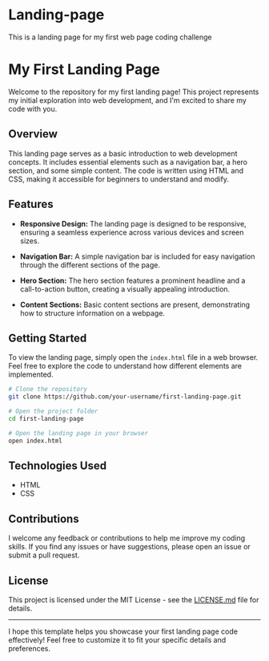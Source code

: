 # Landing-page
This is a landing page for my first web page coding challenge

# My First Landing Page

Welcome to the repository for my first landing page! This project represents my initial exploration into web development, and I'm excited to share my code with you.

## Overview

This landing page serves as a basic introduction to web development concepts. It includes essential elements such as a navigation bar, a hero section, and some simple content. The code is written using HTML and CSS, making it accessible for beginners to understand and modify.

## Features

- **Responsive Design:** The landing page is designed to be responsive, ensuring a seamless experience across various devices and screen sizes.

- **Navigation Bar:** A simple navigation bar is included for easy navigation through the different sections of the page.

- **Hero Section:** The hero section features a prominent headline and a call-to-action button, creating a visually appealing introduction.

- **Content Sections:** Basic content sections are present, demonstrating how to structure information on a webpage.

## Getting Started

To view the landing page, simply open the `index.html` file in a web browser. Feel free to explore the code to understand how different elements are implemented.

```bash
# Clone the repository
git clone https://github.com/your-username/first-landing-page.git

# Open the project folder
cd first-landing-page

# Open the landing page in your browser
open index.html
```

## Technologies Used

- HTML
- CSS

## Contributions

I welcome any feedback or contributions to help me improve my coding skills. If you find any issues or have suggestions, please open an issue or submit a pull request.

## License

This project is licensed under the MIT License - see the [LICENSE.md](LICENSE.md) file for details.

---

I hope this template helps you showcase your first landing page code effectively! Feel free to customize it to fit your specific details and preferences.
